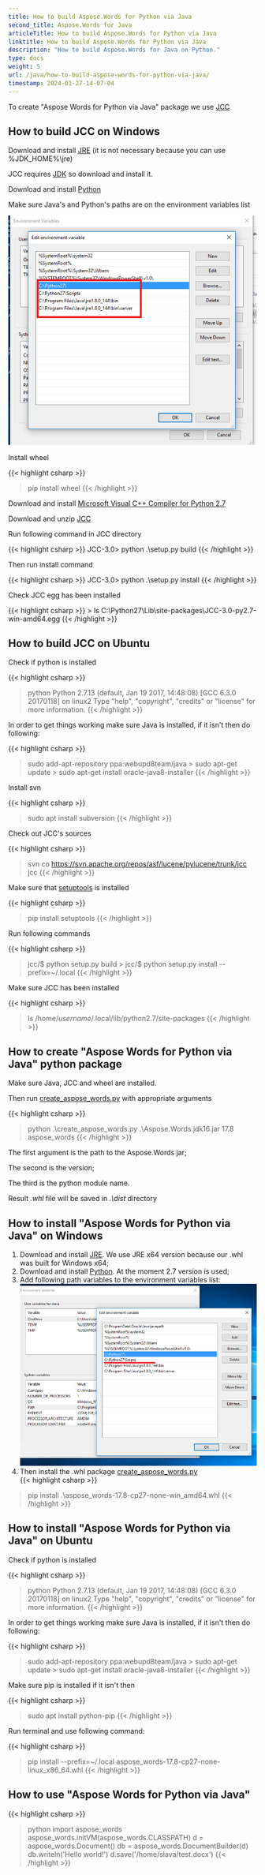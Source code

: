 ```yaml
---
title: How to build Aspose.Words for Python via Java
second_title: Aspose.Words for Java
articleTitle: How to build Aspose.Words for Python via Java
linktitle: How to build Aspose.Words for Python via Java
description: "How to build Aspose.Words for Java on Python."
type: docs
weight: 5
url: /java/how-to-build-aspose-words-for-python-via-java/
timestamp: 2024-01-27-14-07-04
---
```


To create "Aspose Words for Python via Java" package we use [JCC](https://lucene.apache.org/pylucene/jcc/index.html)

## How to build JCC on Windows

Download and install [JRE](https://www.oracle.com/java/technologies/downloads/#java8) (it is not necessary because you can use %JDK_HOME%\jre)

JCC requires [JDK](https://www.oracle.com/java/technologies/downloads/#java8) so download and install it.

Download and install [Python](https://www.python.org/ftp/python/2.7.14/python-2.7.14.amd64.msi)

Make sure Java's and Python's paths are on the environment variables list

![how-to-build-aspose-words-for-python-via-java-1](how-to-build-aspose-words-for-python-via-java-1.png)

Install wheel

{{< highlight csharp >}}
>  pip install wheel
{{< /highlight >}}

Download and install [Microsoft Visual C++ Compiler for Python 2.7](https://wiki.python.org/moin/WindowsCompilers)

Download and unzip [JCC](https://pypi.org/project/JCC/)

Run following command in JCC directory

{{< highlight csharp >}}
JCC-3.0> python .\setup.py build
{{< /highlight >}}

Then run install command

{{< highlight csharp >}}
JCC-3.0> python .\setup.py install
{{< /highlight >}}

Check JCC egg has been installed

{{< highlight csharp >}}
    > ls C:\Python27\Lib\site-packages\JCC-3.0-py2.7-win-amd64.egg
{{< /highlight >}}

## How to build JCC on Ubuntu

Check if python is installed

{{< highlight csharp >}}
> python
Python 2.7.13 (default, Jan 19 2017, 14:48:08)
[GCC 6.3.0 20170118] on linux2
Type "help", "copyright", "credits" or "license" for more information.
{{< /highlight >}}

In order to get things working make sure Java is installed, if it isn't then do following:

{{< highlight csharp >}}
> sudo add-apt-repository ppa:webupd8team/java
\> sudo apt-get update
\> sudo apt-get install oracle-java8-installer
{{< /highlight >}}

Install svn

{{< highlight csharp >}}
> sudo apt install subversion
{{< /highlight >}}

Check out JCC's sources

{{< highlight csharp >}}
> svn co https://svn.apache.org/repos/asf/lucene/pylucene/trunk/jcc jcc
{{< /highlight >}}

Make sure that [setuptools](https://pypi.org/project/setuptools/) is installed

{{< highlight csharp >}}
> pip install setuptools
{{< /highlight >}}

Run following commands

{{< highlight csharp >}}
> jcc/$ python setup.py build
\> jcc/$ python setup.py install --prefix=~/.local
{{< /highlight >}}

Make sure JCC has been installed

{{< highlight csharp >}}
> ls /home/_username_/.local/lib/python2.7/site-packages
{{< /highlight >}}

## How to create "Aspose Words for Python via Java" python package

Make sure Java, JCC and wheel are installed.

Then run [create_aspose_words.py](create_aspose_words.py) with appropriate arguments

{{< highlight csharp >}}
> python .\create_aspose_words.py .\Aspose.Words.jdk16.jar 17.8 aspose_words
{{< /highlight >}}

The first argument is the path to the Aspose.Words jar;

The second is the version;

The third is the python module name.

Result *.whl* file will be saved in *.\dist* directory

## How to install "Aspose Words for Python via Java" on Windows

1. Download and install [JRE](https://www.oracle.com/java/technologies/downloads/#java8). We use JRE x64 version because our .whl was built for Windows x64;
1. Download and install [Python](https://www.python.org/ftp/python/2.7.14/python-2.7.14.amd64.msi). At the moment 2.7 version is used;
1. Add following path variables to the environment variables list:<br>
![how-to-build-aspose-words-for-python-via-java-2](how-to-build-aspose-words-for-python-via-java-2.png)
1. Then install the .whl package [create_aspose_words.py](create_aspose_words.py)<br>
{{< highlight csharp >}}
> pip install .\aspose_words-17.8-cp27-none-win_amd64.whl
{{< /highlight >}}

## How to install "Aspose Words for Python via Java" on Ubuntu

Check if python is installed

{{< highlight csharp >}}
> python
Python 2.7.13 (default, Jan 19 2017, 14:48:08)
[GCC 6.3.0 20170118] on linux2
Type "help", "copyright", "credits" or "license" for more information.
{{< /highlight >}}

In order to get things working make sure Java is installed, if it isn't then do following:

{{< highlight csharp >}}
> sudo add-apt-repository ppa:webupd8team/java
\> sudo apt-get update
\> sudo apt-get install oracle-java8-installer
{{< /highlight >}}

Make sure pip is installed if it isn't then

{{< highlight csharp >}}
> sudo apt install python-pip
{{< /highlight >}}

Run terminal and use following command:

{{< highlight csharp >}}
> pip install --prefix=~/.local aspose_words-17.8-cp27-none-linux_x86_64.whl
{{< /highlight >}}

## How to use "Aspose Words for Python via Java"

{{< highlight csharp >}}
> python
import aspose_words
aspose_words.initVM(aspose_words.CLASSPATH)
d = aspose_words.Document()
db = aspose_words.DocumentBuilder(d)
db.writeln('Hello world!')
d.save('/home/slava/test.docx')
{{< /highlight >}}
